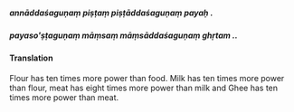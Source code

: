##### annāddaśaguṇaṃ piṣṭaṃ piṣṭāddaśaguṇaṃ payaḥ .
##### payaso'ṣṭaguṇaṃ māṃsaṃ māṃsāddaśaguṇaṃ ghṛtam ..

#### Translation

Flour has ten times more power than food. Milk has ten times more power than flour, meat has eight times more power than milk and Ghee has ten times more power than meat.